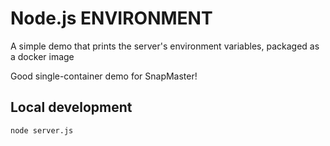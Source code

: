 # Node.js ENVIRONMENT

A simple demo that prints the server's environment variables, packaged as a docker image

Good single-container demo for SnapMaster!

## Local development

    node server.js

